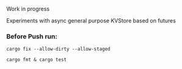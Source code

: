 Work in progress 

Experiments with async general purpose KVStore based on futures


### Before Push run:

    cargo fix --allow-dirty --allow-staged
    
    cargo fmt & cargo test
